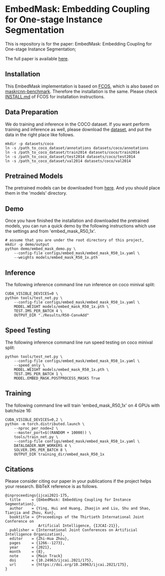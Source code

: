 # EmbedMask: Embedding Coupling for One-stage Instance Segmentation

This is repository is for the paper: EmbedMask: Embedding Coupling for One-stage Instance Segmentation;


The full paper is available [here](https://www.ijcai.org/proceedings/2021/0175.pdf). 

## Installation
This EmbedMask implementation is based on [FCOS](https://github.com/tianzhi0549/FCOS), which is also based on [maskrcnn-benchmark](https://github.com/facebookresearch/maskrcnn-benchmark). 
Therefore the installation is the same. Please check [INSTALL.md](https://github.com/tianzhi0549/FCOS/blob/master/INSTALL.md) of FCOS for installation instructions.

## Data Preparation

We do training and inference in the COCO dataset. If you want perform training and inference as well, please download the [dataset](http://cocodataset.org/#download), and put the data in the right place like follows.

    mkdir -p datasets/coco
    ln -s /path_to_coco_dataset/annotations datasets/coco/annotations
    ln -s /path_to_coco_dataset/train2014 datasets/coco/train2014
    ln -s /path_to_coco_dataset/test2014 datasets/coco/test2014
    ln -s /path_to_coco_dataset/val2014 datasets/coco/val2014

## Pretrained Models

The pretrained models can be downloaded from [here](https://1drv.ms/u/s!Al_gruIFwTUskAC9jf6oqkQ860of?e=3fHO6a). And you should place them in the 'models' directory.

## Demo

Once you have finished the installation and downloaded the pretrained models, you can run a quick demo by the following instructions which use the settings and from 'embed_mask_R50_1x'.
    
    # assume that you are under the root directory of this project,
    mkdir -p demo/output
    python demo/embed_mask_demo.py \
        --config-file configs/embed_mask/embed_mask_R50_1x.yaml \
        --weights models/embed_mask_R50_1x.pth


## Inference

The following inference command line run inference on coco minival split:

    CUDA_VISIBLE_DEVICES=0 \
    python tools/test_net.py \
        --config-file configs/embed_mask/embed_mask_R50_1x.yaml \
        MODEL.WEIGHT models/embed_mask_R50_1x.pth \
        TEST.IMS_PER_BATCH 4 \
        OUTPUT_DIR "./Results/R50-ConvAdd"

## Speed Testing

The following inference command line run speed testing on coco minival split:

    python tools/test_net.py \
        --config-file configs/embed_mask/embed_mask_R50_1x.yaml \
        --speed_only \
        MODEL.WEIGHT models/embed_mask_R50_1x.pth \
        TEST.IMS_PER_BATCH 1 \
        MODEL.EMBED_MASK.POSTPROCESS_MASKS True

## Training

The following command line will train 'embed_mask_R50_1x' on 4 GPUs with batchsize 16:

    CUDA_VISIBLE_DEVICES=0,2 \
    python -m torch.distributed.launch \
        --nproc_per_node=2 \
        --master_port=$((RANDOM + 10000)) \
        tools/train_net.py \
        --config-file configs/embed_mask/embed_mask_R50_1x.yaml \
        DATALOADER.NUM_WORKERS 4 \
        SOLVER.IMS_PER_BATCH 8 \
        OUTPUT_DIR training_dir/embed_mask_R50_1x

## Citations
Please consider citing our paper in your publications if the project helps your research. BibTeX reference is as follows.
```
@inproceedings{ijcai2021-175,
  title     = {EmbedMask: Embedding Coupling for Instance Segmentation},
  author    = {Ying, Hui and Huang, Zhaojin and Liu, Shu and Shao, Tianjia and Zhou, Kun},
  booktitle = {Proceedings of the Thirtieth International Joint Conference on
               Artificial Intelligence, {IJCAI-21}},
  publisher = {International Joint Conferences on Artificial Intelligence Organization},
  editor    = {Zhi-Hua Zhou},
  pages     = {1266--1273},
  year      = {2021},
  month     = {8},
  note      = {Main Track}
  doi       = {10.24963/ijcai.2021/175},
  url       = {https://doi.org/10.24963/ijcai.2021/175},
}

```
